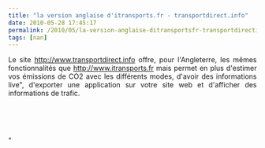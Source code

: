 ```yaml
---
title: "la version anglaise d'itransports.fr - transportdirect.info"
date: 2010-05-28 17:45:17
permalink: /2010/05/la-version-anglaise-ditransportsfr-transportdirectinfo.html
tags: [nan]
---
```


<p style="text-align: justify">Le site <a href="http://www.transportdirect.info">http://www.transportdirect.info</a> offre, pour l'Angleterre, les mêmes fonctionnalités que <a href="http://www.itransports.fr">http://www.itransports.fr</a> mais permet en plus d'estimer vos émissions de CO2 avec les différents modes, d'avoir des informations live", d'exporter une application sur votre site web et d'afficher des informations de trafic.</p> <p style=""text-align: justify""><a href="https://gabrielplassat.github.io/transportsdufutur/wp-content/uploads/sites/6/old/6a0120a66d2ad4970b0133ef21a734970b-pi.png""></a><a href="https://gabrielplassat.github.io/transportsdufutur/wp-content/uploads/sites/6/old/6a0120a66d2ad4970b01348250a7c6970c-pi.jpg"" rel=""lightbox""><img alt=""Capt-1739421"" border=""0"" class=""asset asset-image at-xid-6a0120a66d2ad4970b01348250a7c6970c "" src=""/wp-content/uploads/sites/6/old/6a0120a66d2ad4970b01348250a7c6970c-500pi.jpg"" title=""Capt-1739421"" /></a> </p> <p style=""text-align: justify""><a href="https://gabrielplassat.github.io/transportsdufutur/wp-content/uploads/sites/6/old/6a0120a66d2ad4970b0133ef21af50970b-pi.jpg"" rel=""lightbox""> </a></p>  <!--more--> <img alt=""Capt-1741222"" border=""0"" class=""asset asset-image at-xid-6a0120a66d2ad4970b0133ef21af50970b "" src=""/wp-content/uploads/sites/6/old/6a0120a66d2ad4970b0133ef21af50970b-500pi.jpg"" title=""Capt-1741222"" /> <br /> <a href="https://gabrielplassat.github.io/transportsdufutur/wp-content/uploads/sites/6/old/6a0120a66d2ad4970b0133ef21b072970b-pi.jpg"" rel=""lightbox""><img alt=""Capture01"" border=""0"" class=""asset asset-image at-xid-6a0120a66d2ad4970b0133ef21b072970b "" src=""/wp-content/uploads/sites/6/old/6a0120a66d2ad4970b0133ef21b072970b-500pi.jpg"" title=""Capture01"" /></a> <br /> <a href="https://gabrielplassat.github.io/transportsdufutur/wp-content/uploads/sites/6/old/6a0120a66d2ad4970b0133ef21b039970b-pi.jpg""></a> <br />"
